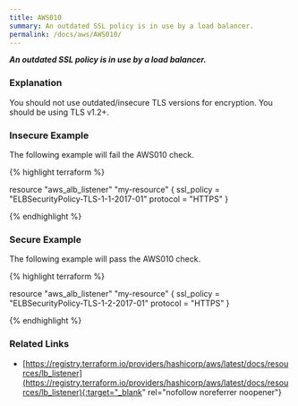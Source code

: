 ```yaml
---
title: AWS010
summary: An outdated SSL policy is in use by a load balancer.
permalink: /docs/aws/AWS010/
---
```


***An outdated SSL policy is in use by a load balancer.***

### Explanation


You should not use outdated/insecure TLS versions for encryption. You should be using TLS v1.2+. 



### Insecure Example

The following example will fail the AWS010 check.

{% highlight terraform %}

resource "aws_alb_listener" "my-resource" {
	ssl_policy = "ELBSecurityPolicy-TLS-1-1-2017-01"
	protocol = "HTTPS"
}

{% endhighlight %}



### Secure Example

The following example will pass the AWS010 check.

{% highlight terraform %}

resource "aws_alb_listener" "my-resource" {
	ssl_policy = "ELBSecurityPolicy-TLS-1-2-2017-01"
	protocol = "HTTPS"
}

{% endhighlight %}


### Related Links


- [https://registry.terraform.io/providers/hashicorp/aws/latest/docs/resources/lb_listener](https://registry.terraform.io/providers/hashicorp/aws/latest/docs/resources/lb_listener){:target="_blank" rel="nofollow noreferrer noopener"}

